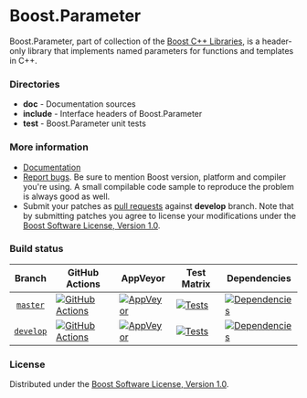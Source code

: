 # Boost.Parameter

Boost.Parameter, part of collection of the [Boost C++ Libraries](https://github.com/boostorg), is a header-only library that implements named parameters for functions and templates in C++.

### Directories

* **doc** - Documentation sources
* **include** - Interface headers of Boost.Parameter
* **test** - Boost.Parameter unit tests

### More information

* [Documentation](https://www.boost.org/libs/parameter)
* [Report bugs](https://github.com/boostorg/parameter/issues/new). Be sure to mention Boost version, platform and compiler you're using. A small compilable code sample to reproduce the problem is always good as well.
* Submit your patches as [pull requests](https://github.com/boostorg/parameter/compare) against **develop** branch. Note that by submitting patches you agree to license your modifications under the [Boost Software License, Version 1.0](https://www.boost.org/LICENSE_1_0.txt).

### Build status

Branch          | GitHub Actions | AppVeyor | Test Matrix | Dependencies |
:-------------: | -------------- | -------- | ----------- | ------------ |
[`master`](https://github.com/boostorg/parameter/tree/master) | [![GitHub Actions](https://github.com/boostorg/parameter/actions/workflows/ci.yml/badge.svg?branch=master)](https://github.com/boostorg/parameter/actions?query=branch%3Amaster) | [![AppVeyor](https://ci.appveyor.com/api/projects/status/e9iptg55otiv040a/branch/master?svg=true)](https://ci.appveyor.com/project/Lastique/parameter/branch/master) | [![Tests](https://img.shields.io/badge/matrix-master-brightgreen.svg)](http://www.boost.org/development/tests/master/developer/parameter.html) | [![Dependencies](https://img.shields.io/badge/deps-master-brightgreen.svg)](https://pdimov.github.io/boostdep-report/master/parameter.html)
[`develop`](https://github.com/boostorg/parameter/tree/develop) | [![GitHub Actions](https://github.com/boostorg/parameter/actions/workflows/ci.yml/badge.svg?branch=develop)](https://github.com/boostorg/parameter/actions?query=branch%develop) | [![AppVeyor](https://ci.appveyor.com/api/projects/status/e9iptg55otiv040a/branch/develop?svg=true)](https://ci.appveyor.com/project/Lastique/parameter/branch/develop) | [![Tests](https://img.shields.io/badge/matrix-develop-brightgreen.svg)](http://www.boost.org/development/tests/develop/developer/parameter.html) | [![Dependencies](https://img.shields.io/badge/deps-develop-brightgreen.svg)](https://pdimov.github.io/boostdep-report/develop/parameter.html)

### License

Distributed under the [Boost Software License, Version 1.0](https://www.boost.org/LICENSE_1_0.txt).
